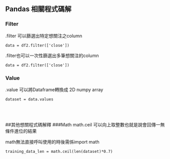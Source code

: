 ## Pandas 相關程式碼解

### Filter
.filter 可以篩選出特定想關注之column
```
data = df2.filter(['close'])
```

.filter也可以一次性篩選出多筆想關注的column
```
data = df2.filter(['close'])
```
### Value

.value 可以將Dataframe轉換成  2D numpy array
```
dataset = data.values
```

<br><br>


##其他想關程式碼解釋
###Math
math.ceil 可以向上取整數也就是說會回傳一無條件進位的結果

math無法直接呼叫使用的時後需係import math
```
training_data_len = math.ceil(len(dataset)*0.7)
```
